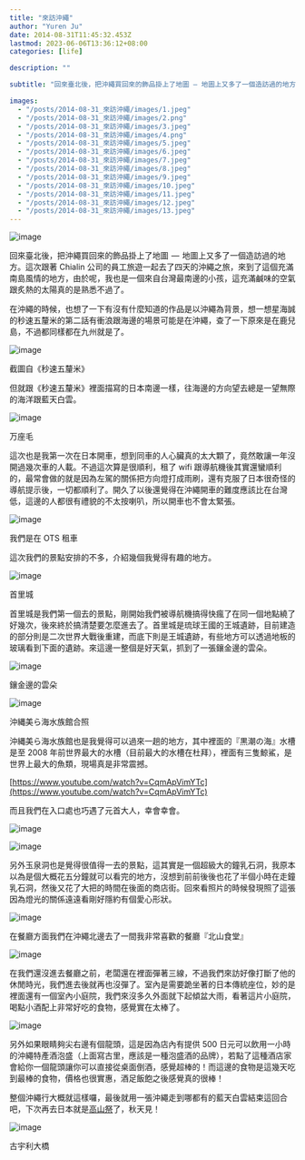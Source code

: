 ```yaml
---
title: "來訪沖繩"
author: "Yuren Ju"
date: 2014-08-31T11:45:32.453Z
lastmod: 2023-06-06T13:36:12+08:00
categories: [life]

description: ""

subtitle: "回來臺北後，把沖繩買回來的飾品掛上了地圖 — 地圖上又多了一個造訪過的地方。"

images:
  - "/posts/2014-08-31_來訪沖繩/images/1.jpeg"
  - "/posts/2014-08-31_來訪沖繩/images/2.png"
  - "/posts/2014-08-31_來訪沖繩/images/3.jpeg"
  - "/posts/2014-08-31_來訪沖繩/images/4.png"
  - "/posts/2014-08-31_來訪沖繩/images/5.jpeg"
  - "/posts/2014-08-31_來訪沖繩/images/6.jpeg"
  - "/posts/2014-08-31_來訪沖繩/images/7.jpeg"
  - "/posts/2014-08-31_來訪沖繩/images/8.jpeg"
  - "/posts/2014-08-31_來訪沖繩/images/9.jpeg"
  - "/posts/2014-08-31_來訪沖繩/images/10.jpeg"
  - "/posts/2014-08-31_來訪沖繩/images/11.jpeg"
  - "/posts/2014-08-31_來訪沖繩/images/12.jpeg"
  - "/posts/2014-08-31_來訪沖繩/images/13.jpeg"
---
```


![image](/posts/2014-08-31_來訪沖繩/images/1.jpeg#layoutTextWidth)

回來臺北後，把沖繩買回來的飾品掛上了地圖  —  地圖上又多了一個造訪過的地方。這次跟著 Chialin 公司的員工旅遊一起去了四天的沖繩之旅，來到了這個充滿南島風情的地方，由於呢，我也是一個來自台灣最南邊的小孩，這充滿鹹味的空氣跟炙熱的太陽真的是熟悉不過了。

在沖繩的時候，也想了一下有沒有什麼知道的作品是以沖繩為背景，想一想星海誠的秒速五釐米的第二話有衝浪跟海邊的場景可能是在沖繩，查了一下原來是在鹿兒島，不過都同樣都在九州就是了。

![image](/posts/2014-08-31_來訪沖繩/images/2.png#layoutTextWidth)

截圖自《秒速五釐米》

但就跟《秒速五釐米》裡面描寫的日本南邊一樣，往海邊的方向望去總是一望無際的海洋跟藍天白雲。

![image](/posts/2014-08-31_來訪沖繩/images/3.jpeg#layoutTextWidth)

万座毛

這次也是我第一次在日本開車，想到同車的人心臟真的太大顆了，竟然敢讓一年沒開過幾次車的人載。不過這次算是很順利，租了 wifi 跟導航機後其實還蠻順利的，最常會做的就是因為左駕的關係把方向燈打成雨刷，還有克服了日本很奇怪的導航提示後，一切都順利了。開久了以後還覺得在沖繩開車的難度應該比在台灣低，這邊的人都很有禮貌的不太按喇叭，所以開車也不會太緊張。

![image](/posts/2014-08-31_來訪沖繩/images/4.png#layoutTextWidth)

我們是在 OTS 租車

這次我們的景點安排的不多，介紹幾個我覺得有趣的地方。

![image](/posts/2014-08-31_來訪沖繩/images/5.jpeg#layoutTextWidth)

首里城

首里城是我們第一個去的景點，剛開始我們被導航機搞得快瘋了在同一個地點繞了好幾次，後來終於搞清楚要怎麼進去了。首里城是琉球王國的王城遺跡，目前建造的部分則是二次世界大戰後重建，而底下則是王城遺跡，有些地方可以透過地板的玻璃看到下面的遺跡。來這邊一整個是好天氣，抓到了一張鑲金邊的雲朵。

![image](/posts/2014-08-31_來訪沖繩/images/6.jpeg#layoutTextWidth)

鑲金邊的雲朵

![image](/posts/2014-08-31_來訪沖繩/images/7.jpeg#layoutTextWidth)

沖縄美ら海水族館合照

沖縄美ら海水族館也是我覺得可以過來一趟的地方，其中裡面的『黒潮の海』水槽是至 2008 年前世界最大的水槽（目前最大的水槽在杜拜），裡面有三隻鯨鯊，是世界上最大的魚類，現場真是非常震撼。

[https://www.youtube.com/watch?v=CqmApVimYTc](https://www.youtube.com/watch?v=CqmApVimYTc)

而且我們在入口處也巧遇了元首大人，幸會幸會。

![image](/posts/2014-08-31_來訪沖繩/images/8.jpeg#layoutTextWidth)

![image](/posts/2014-08-31_來訪沖繩/images/9.jpeg#layoutTextWidth)

另外玉泉洞也是覺得很值得一去的景點，這其實是一個超級大的鐘乳石洞，我原本以為是個大概花五分鐘就可以看完的地方，沒想到前前後後也花了半個小時在走鐘乳石洞，然後又花了大把的時間在後面的商店街。回來看照片的時候發現照了這張因為燈光的關係遠遠看剛好隱約有個愛心形狀。

![image](/posts/2014-08-31_來訪沖繩/images/10.jpeg#layoutTextWidth)

在餐廳方面我們在沖繩北邊去了一間我非常喜歡的餐廳『北山食堂』

![image](/posts/2014-08-31_來訪沖繩/images/11.jpeg#layoutTextWidth)

在我們還沒進去餐廳之前，老闆還在裡面彈著三線，不過我們來訪好像打斷了他的休閒時光，我們進去後就再也沒彈了。室內是需要跪坐著的日本傳統座位，妙的是裡面還有一個室內小庭院，我們來沒多久外面就下起傾盆大雨，看著這片小庭院，喝點小酒配上非常好吃的食物，感覺實在太棒了。

![image](/posts/2014-08-31_來訪沖繩/images/12.jpeg#layoutTextWidth)

另外如果眼睛夠尖右邊有個龍頭，這是因為店內有提供 500 日元可以飲用一小時的沖繩特產酒泡盛（上面寫古里，應該是一種泡盛酒的品牌），若點了這種酒店家會給你一個龍頭讓你可以直接從桌面倒酒，感覺超棒的！而這邊的食物是這幾天吃到最棒的食物，價格也很實惠，酒足飯飽之後感覺真的很棒！

整個沖繩行大概就這樣囉，最後就用一張沖繩走到哪都有的藍天白雲結束這回合吧，下次再去日本就是[高山祭](http://youtu.be/5ayi0dLEOlA)了，秋天見！

![image](/posts/2014-08-31_來訪沖繩/images/13.jpeg#layoutTextWidth)

古宇利大橋

